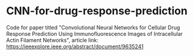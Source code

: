 # CNN-for-drug-response-prediction
Code for paper titled "Convolutional Neural Networks for Cellular Drug Response Prediction Using Immunofluorescence Images of Intracellular Actin Filament Networks", article link: https://ieeexplore.ieee.org/abstract/document/9635241

